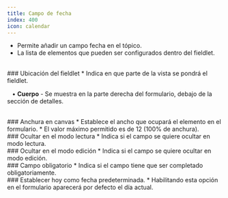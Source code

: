 ```yaml
---
title: Campo de fecha
index: 400
icon: calendar
---
```


* Permite añadir un campo fecha en el tópico.
* La lista de elementos que pueden ser configurados dentro del fieldlet.

<br />
### Ubicación del fieldlet
* Indica en que parte de la vista se pondrá el fieldlet. <br />

&nbsp; &nbsp;• **Cuerpo** - Se muestra en la parte derecha del formulario, debajo de la sección de detalles.

<br />
### Anchura en canvas
* Establece el ancho que ocupará el elemento en el formulario.
* El valor máximo permitido es de 12 (100% de anchura).

<br />
### Ocultar en el modo lectura
* Indica si el campo se quiere ocultar en modo lectura.

<br />
### Ocultar en el modo edición
* Indica si el campo se quiere ocultar en modo edición.

<br />
### Campo obligatorio
* Indica si el campo tiene que ser completado obligatoriamente.

<br />
### Establecer hoy como fecha predeterminada.
* Habilitando esta opción en el formulario aparecerá por defecto el día actual.